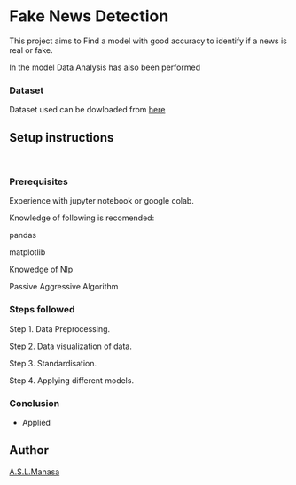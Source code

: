 # Fake News Detection

This project aims to Find a model with good accuracy to identify if a news is real or fake.

In the model Data Analysis has also been performed

### Dataset

Dataset used can be dowloaded from [here](https://www.kaggle.com/c/fake-news/rules)
<br>

## Setup instructions

<br>

### Prerequisites

Experience with jupyter notebook or google colab.

Knowledge of following is recomended:

pandas

matplotlib

Knowedge of Nlp

Passive Aggressive Algorithm

### Steps followed

Step 1. Data Preprocessing.

Step 2. Data visualization of data.

Step 3. Standardisation.

Step 4. Applying different models.

### Conclusion

- Applied

## Author

[A.S.L.Manasa](https://github.com/ASLManasa)
